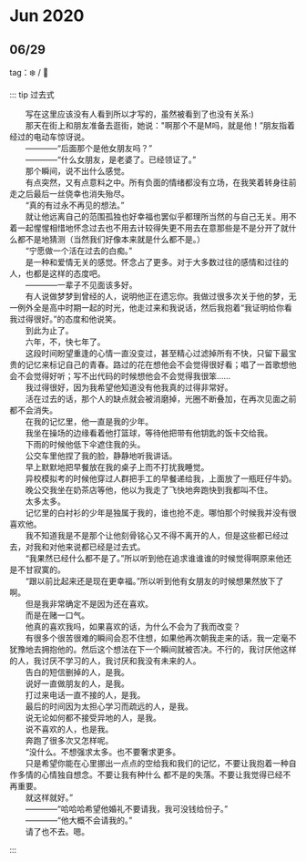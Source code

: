 # Jun 2020


## 06/29

tag：:snowflake: / :cherries:

::: tip 过去式

&emsp;&emsp;写在这里应该没有人看到所以才写的，虽然被看到了也没有关系:)  
&emsp;&emsp;那天在街上和朋友准备去逛街，她说："啊那个不是M吗，就是他！”朋友指着经过的电动车惊讶说。  
&emsp;&emsp;————“后面那个是他女朋友吗？”  
&emsp;&emsp;————“什么女朋友，是老婆了。已经领证了。”  
&emsp;&emsp;那个瞬间，说不出什么感觉。  
&emsp;&emsp;有点突然，又有点意料之中。所有负面的情绪都没有立场，在我笑着转身往前走之后最后一丝侥幸也消失殆尽。  
&emsp;&emsp;“真的有过永不再见的想法。”  
&emsp;&emsp;就让他远离自己的范围孤独也好幸福也罢似乎都理所当然的与自己无关。用不着一起惺惺相惜地怀念过去也不用去计较得失更不用去在意那些是不是分开了就什么都不是地猜测（当然我们好像本来就是什么都不是。）  
&emsp;&emsp;“宁愿做一个活在过去的白痴。”  
&emsp;&emsp;是一种和爱情无关的感觉。怀念占了更多。对于大多数过往的感情和过往的人，也都是这样的态度吧。  
&emsp;&emsp;————一辈子不见面该多好。  
&emsp;&emsp;有人说做梦梦到曾经的人，说明他正在遗忘你。我做过很多次关于他的梦，无一例外全是高中时期一起的时光，他走过来和我说话，然后我抱着“我证明给你看我过得很好。”的态度和他说笑。  
&emsp;&emsp;到此为止了。  
&emsp;&emsp;六年，不，快七年了。  
&emsp;&emsp;这段时间盼望重逢的心情一直没变过，甚至精心过滤掉所有不快，只留下最宝贵的记忆来标记自己的青春。路过的花在想他会不会觉得很好看；唱了一首歌想他会不会觉得好听；写不出代码的时候想他会不会觉得我很笨……  
&emsp;&emsp;我过得很好，因为我希望他知道没有他我真的过得非常好。    
&emsp;&emsp;活在过去的话，那个人的缺点就会被消磨掉，光圈不断叠加，在再次见面之前都不会消失。  
&emsp;&emsp;在我的记忆里，他一直是我的少年。  
&emsp;&emsp;我坐在操场的边缘看着他打篮球，等待他把带有他钥匙的饭卡交给我。  
&emsp;&emsp;下雨的时候他低下伞遮住我的头。  
&emsp;&emsp;公交车里他捏了我的脸，静静地听我讲话。  
&emsp;&emsp;早上默默地把早餐放在我的桌子上而不打扰我睡觉。  
&emsp;&emsp;异校模拟考的时候他穿过人群把手工的早餐递给我，上面放了一瓶旺仔牛奶。  
&emsp;&emsp;晚公交我坐在奶茶店等他，他以为我走了飞快地奔跑快到我都叫不住。  
&emsp;&emsp;太多太多。  
&emsp;&emsp;记忆里的白衬衫的少年是独属于我的，谁也抢不走。哪怕那个时候我并没有很喜欢他。  
&emsp;&emsp;我不知道我是不是那个让他刻骨铭心又不得不离开的人，但是这些都已经过去，对我和对他来说都已经是过去式。  
&emsp;&emsp;“我果然已经什么都不是了。”所以听到他在追求谁谁谁的时候觉得啊原来他还是不甘寂寞的。  
&emsp;&emsp;“跟以前比起来还是现在更幸福。”所以听到他有女朋友的时候想果然放下了啊。  
&emsp;&emsp;但是我非常确定不是因为还在喜欢。  
&emsp;&emsp;而是在赌一口气。  
&emsp;&emsp;他真的喜欢我吗，如果喜欢的话，为什么不会为了我而改变？  
&emsp;&emsp;有很多个很苦很难的瞬间会忍不住想，如果他再次朝我走来的话，我一定毫不犹豫地去拥抱他的。然后这个想法在下一个瞬间就被否决。不行的，我讨厌他这样的人，我讨厌不学习的人，我讨厌和我没有未来的人。  
&emsp;&emsp;告白的短信删掉的人，是我。  
&emsp;&emsp;说好一直做朋友的人，是我。  
&emsp;&emsp;打过来电话一直不接的人，是我。  
&emsp;&emsp;最后的时间因为太担心学习而疏远的人，是我。  
&emsp;&emsp;说无论如何都不接受异地的人，是我。  
&emsp;&emsp;说不喜欢的人，也是我。  
&emsp;&emsp;奔跑了很多次又怎样呢。  
&emsp;&emsp;“没什么。不想强求太多。也不要奢求更多。  
&emsp;&emsp;只是希望你能在心里挪出一点点的空给我和我们的记忆，不要让我抱着一种自作多情的心情独自想念。不要让我有种什么 都不是的失落。不要让我觉得已经不再重要。  
&emsp;&emsp;就这样就好。”  
&emsp;&emsp;————“哈哈哈希望他婚礼不要请我，我可没钱给份子。”  
&emsp;&emsp;————“他大概不会请我的。”   
&emsp;&emsp;请了也不去。嗯。  

::: 

